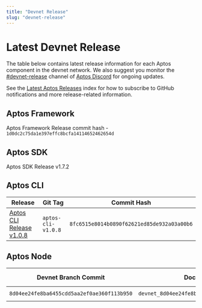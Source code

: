 ```yaml
---
title: "Devnet Release"
slug: "devnet-release"
---
```


# Latest Devnet Release

The table below contains latest release information for each Aptos component in the devnet network. We also suggest you monitor the [#devnet-release](https://discord.com/channels/945856774056083548/956692649430093904) channel of [Aptos Discord](https://discord.gg/aptoslabs) for ongoing updates.

See the [Latest Aptos Releases](./index.md) index for how to subscribe to GitHub notifications and more release-related information.

## Aptos Framework

Aptos Framework Release commit hash - `1d0dc2c75da1e397effc8bcfa14114652462654d`

## Aptos SDK

Aptos SDK Release v1.7.2

## Aptos CLI

|Release | Git Tag | Commit Hash|
|---|---|---|
|[Aptos CLI Release v1.0.8](https://github.com/aptos-labs/aptos-core/releases/tag/aptos-cli-v1.0.8)| `aptos-cli-v1.0.8` | `8fc6515e8014b0890f62621ed85de932a03a00b6` |

## Aptos Node

|Devnet Branch Commit | Docker Image Tag | Docker Image Digest | genesis.blob SHA-256 | Waypoint | Chain ID|
|---|---|---|---|---|---|
|`8d04ee24fe8ba6455cdd5aa2ef0ae360f113b950`| `devnet_8d04ee24fe8ba6455cdd5aa2ef0ae360f113b950` | `sha256:dd407bc7cbde9a1fbc612178da5fe3c2915b9b876c12cad3cea6787c8b9409fd` | `sha256: 48d3511e63ae9cb6c640ff509ba968b27e8b7fc5ff1b9bd2ff9903c8e094e216`| `0:48ef610331343df8f048c1c2e2058167d376c435850383597416d824a86ae4b0` | 48 |
